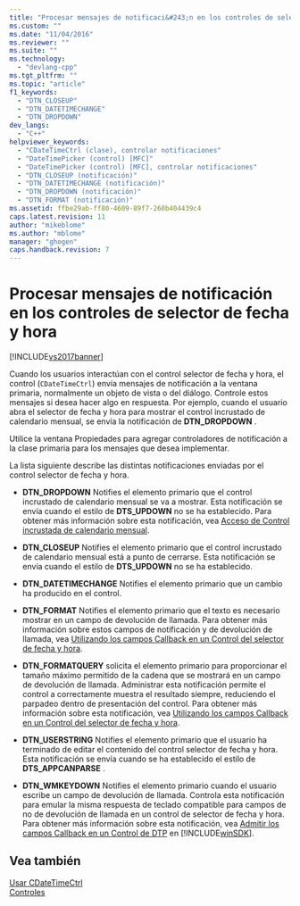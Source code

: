 ```yaml
---
title: "Procesar mensajes de notificaci&#243;n en los controles de selector de fecha y hora | Microsoft Docs"
ms.custom: ""
ms.date: "11/04/2016"
ms.reviewer: ""
ms.suite: ""
ms.technology: 
  - "devlang-cpp"
ms.tgt_pltfrm: ""
ms.topic: "article"
f1_keywords: 
  - "DTN_CLOSEUP"
  - "DTN_DATETIMECHANGE"
  - "DTN_DROPDOWN"
dev_langs: 
  - "C++"
helpviewer_keywords: 
  - "CDateTimeCtrl (clase), controlar notificaciones"
  - "DateTimePicker (control) [MFC]"
  - "DateTimePicker (control) [MFC], controlar notificaciones"
  - "DTN_CLOSEUP (notificación)"
  - "DTN_DATETIMECHANGE (notificación)"
  - "DTN_DROPDOWN (notificación)"
  - "DTN_FORMAT (notificación)"
ms.assetid: ffbe29ab-ff80-4609-89f7-260b404439c4
caps.latest.revision: 11
author: "mikeblome"
ms.author: "mblome"
manager: "ghogen"
caps.handback.revision: 7
---
```

# Procesar mensajes de notificaci&#243;n en los controles de selector de fecha y hora
[!INCLUDE[vs2017banner](../assembler/inline/includes/vs2017banner.md)]

Cuando los usuarios interactúan con el control selector de fecha y hora, el control \(`CDateTimeCtrl`\) envía mensajes de notificación a la ventana primaria, normalmente un objeto de vista o del diálogo.  Controle estos mensajes si desea hacer algo en respuesta.  Por ejemplo, cuando el usuario abra el selector de fecha y hora para mostrar el control incrustado de calendario mensual, se envía la notificación de **DTN\_DROPDOWN** .  
  
 Utilice la ventana Propiedades para agregar controladores de notificación a la clase primaria para los mensajes que desea implementar.  
  
 La lista siguiente describe las distintas notificaciones enviadas por el control selector de fecha y hora.  
  
-   **DTN\_DROPDOWN** Notifies el elemento primario que el control incrustado de calendario mensual se va a mostrar.  Esta notificación se envía cuando el estilo de **DTS\_UPDOWN** no se ha establecido.  Para obtener más información sobre esta notificación, vea [Acceso de Control incrustada de calendario mensual](../mfc/accessing-the-embedded-month-calendar-control.md).  
  
-   **DTN\_CLOSEUP** Notifies el elemento primario que el control incrustado de calendario mensual está a punto de cerrarse.  Esta notificación se envía cuando el estilo de **DTS\_UPDOWN** no se ha establecido.  
  
-   **DTN\_DATETIMECHANGE** Notifies el elemento primario que un cambio ha producido en el control.  
  
-   **DTN\_FORMAT** Notifies el elemento primario que el texto es necesario mostrar en un campo de devolución de llamada.  Para obtener más información sobre estos campos de notificación y de devolución de llamada, vea [Utilizando los campos Callback en un Control del selector de fecha y hora](../mfc/using-callback-fields-in-a-date-and-time-picker-control.md).  
  
-   **DTN\_FORMATQUERY** solicita el elemento primario para proporcionar el tamaño máximo permitido de la cadena que se mostrará en un campo de devolución de llamada.  Administrar esta notificación permite el control a correctamente muestra el resultado siempre, reduciendo el parpadeo dentro de presentación del control.  Para obtener más información sobre esta notificación, vea [Utilizando los campos Callback en un Control del selector de fecha y hora](../mfc/using-callback-fields-in-a-date-and-time-picker-control.md).  
  
-   **DTN\_USERSTRING** Notifies el elemento primario que el usuario ha terminado de editar el contenido del control selector de fecha y hora.  Esta notificación se envía cuando se ha establecido el estilo de **DTS\_APPCANPARSE** .  
  
-   **DTN\_WMKEYDOWN** Notifies el elemento primario cuando el usuario escribe un campo de devolución de llamada.  Controla esta notificación para emular la misma respuesta de teclado compatible para campos de no de devolución de llamada en un control de selector de fecha y hora.  Para obtener más información sobre esta notificación, vea [Admitir los campos Callback en un Control de DTP](http://msdn.microsoft.com/library/windows/desktop/bb761726) en [!INCLUDE[winSDK](../atl/includes/winsdk_md.md)].  
  
## Vea también  
 [Usar CDateTimeCtrl](../mfc/using-cdatetimectrl.md)   
 [Controles](../mfc/controls-mfc.md)